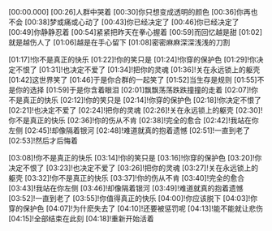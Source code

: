 [00:00.000]
[00:26]人群中哭着
[00:30]你只想变成透明的颜色
[00:36]你再也不会
[00:38]梦或痛或心动了
[00:43]你已经决定了
[00:46]你已经决定了
[00:49]你静静忍着
[00:54]紧紧把昨天在拳心握着
[00:59]而回忆越是甜
[01:02]就是越伤人了
[01:06]越是在手心留下
[01:08]密密麻麻深深浅浅的刀割

[01:17]!你不是真正的快乐
[01:22]!你的笑只是
[01:24]!你穿的保护色
[01:29]!你决定不恨了
[01:31]!也决定不爱了
[01:34]!把你的灵魂
[01:36]!关在永远锁上的躯壳
[01:42]这世界笑了
[01:46]于是你合群的一起笑了
[01:52]当生存是规则
[01:55]不是你的选择
[01:59]于是你含着眼泪
[02:01]飘飘荡荡跌跌撞撞的走着
[02:07]!你不是真正的快乐
[02:12]!你的笑只是
[02:14]!你穿的保护色
[02:18]!你决定不恨了
[02:21]!也决定不爱了
[02:24]!把你的灵魂
[02:26]!关在永远锁上的躯壳
[02:30]!你不是真正的快乐
[02:36]!你的伤从不肯
[02:38]!完全的愈合
[02:42]!我站在你左侧
[02:45]!却像隔着银河
[02:48]!难道就真的抱着遗憾
[02:51]!一直到老了
[02:53]!然后才后悔着

[03:08]!你不是真正的快乐
[03:14]!你的笑只是
[03:16]!你穿的保护色
[03:20]!你决定不恨了
[03:23]!也决定不爱了
[03:26]!把你的灵魂
[03:27]!关在永远锁上的躯壳
[03:32]!你不是真正的快乐
[03:37]!你的伤从不肯
[03:40]!完全的愈合
[03:43]!我站在你左侧
[03:46]!却像隔着银河
[03:49]!难道就真的抱着遗憾
[03:52]!一直到老了
[03:55]!你值得真正的快乐
[04:00]!你应该脱下
[04:03]!你穿的保护色
[04:07]!为什麽失去了
[04:10]!还要被惩罚呢
[04:13]!能不能就让悲伤
[04:15]!全部结束在此刻
[04:18]!重新开始活着